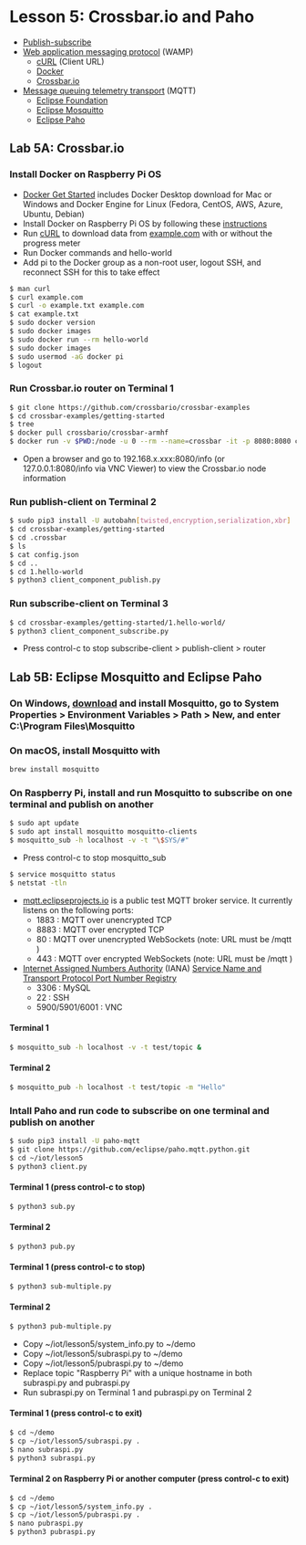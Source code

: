 # Lesson 5: Crossbar.io and Paho

* [Publish-subscribe](https://en.wikipedia.org/wiki/Publish%E2%80%93subscribe_pattern)
* [Web application messaging protocol](https://en.wikipedia.org/wiki/Web_Application_Messaging_Protocol) (WAMP)
  * [cURL](https://en.wikipedia.org/wiki/CURL) (Client URL)
  * [Docker](https://en.wikipedia.org/wiki/Docker_(software))
  * [Crossbar.io](https://crossbar.io/docs/Getting-Started/)
* [Message queuing telemetry transport](https://en.wikipedia.org/wiki/MQTT) (MQTT)
  * [Eclipse Foundation](https://en.wikipedia.org/wiki/Eclipse_Foundation)
  * [Eclipse Mosquitto](https://mosquitto.org/)
  * [Eclipse Paho](https://en.wikipedia.org/wiki/Eclipse_Paho)

## Lab 5A: Crossbar.io

### Install Docker on Raspberry Pi OS
* [Docker Get Started](https://www.docker.com/get-started) includes Docker Desktop download for Mac or Windows and Docker Engine for Linux (Fedora, CentOS, AWS, Azure, Ubuntu, Debian)
* Install Docker on Raspberry Pi OS by following these [instructions](https://withblue.ink/2020/06/24/docker-and-docker-compose-on-raspberry-pi-os.html)
* Run [cURL](https://en.wikipedia.org/wiki/CURL) to download data from [example.com](https://en.wikipedia.org/wiki/Example.com) with or without the progress meter
* Run Docker commands and hello-world
* Add pi to the Docker group as a non-root user, logout SSH, and reconnect SSH for this to take effect
```sh
$ man curl
$ curl example.com
$ curl -o example.txt example.com
$ cat example.txt
$ sudo docker version
$ sudo docker images
$ sudo docker run --rm hello-world
$ sudo docker images
$ sudo usermod -aG docker pi
$ logout
```
### Run Crossbar.io router on Terminal 1
```sh
$ git clone https://github.com/crossbario/crossbar-examples
$ cd crossbar-examples/getting-started
$ tree
$ docker pull crossbario/crossbar-armhf
$ docker run -v $PWD:/node -u 0 --rm --name=crossbar -it -p 8080:8080 crossbario/crossbar-armhf
```
* Open a browser and go to 192.168.x.xxx:8080/info (or 127.0.0.1:8080/info via VNC Viewer) to view the Crossbar.io node information
### Run publish-client on Terminal 2
```sh
$ sudo pip3 install -U autobahn[twisted,encryption,serialization,xbr]
$ cd crossbar-examples/getting-started
$ cd .crossbar
$ ls
$ cat config.json
$ cd ..
$ cd 1.hello-world
$ python3 client_component_publish.py
```
### Run subscribe-client on Terminal 3
```sh
$ cd crossbar-examples/getting-started/1.hello-world/
$ python3 client_component_subscribe.py
```
* Press control-c to stop subscribe-client > publish-client > router
## Lab 5B: Eclipse Mosquitto and Eclipse Paho

### On Windows, [download](https://mosquitto.org/download/) and install Mosquitto, go to System Properties > Environment Variables > Path > New, and enter C:\Program Files\Mosquitto
### On macOS, install Mosquitto with
```sh
brew install mosquitto
```
### On Raspberry Pi, install and run Mosquitto to subscribe on one terminal and publish on another
```sh
$ sudo apt update
$ sudo apt install mosquitto mosquitto-clients
$ mosquitto_sub -h localhost -v -t "\$SYS/#"
```
* Press control-c to stop mosquitto_sub
```sh
$ service mosquitto status
$ netstat -tln
```
* [mqtt.eclipseprojects.io](https://mqtt.eclipseprojects.io/) is a public test MQTT broker service. It currently listens on the following ports:
  * 1883 : MQTT over unencrypted TCP
  * 8883 : MQTT over encrypted TCP
  * 80 : MQTT over unencrypted WebSockets (note: URL must be /mqtt )
  * 443 : MQTT over encrypted WebSockets (note: URL must be /mqtt )
* [Internet Assigned Numbers Authority](https://en.wikipedia.org/wiki/Internet_Assigned_Numbers_Authority) (IANA) [Service Name and Transport Protocol Port Number Registry](https://www.iana.org/assignments/service-names-port-numbers/service-names-port-numbers.xhtml)
  * 3306 : MySQL
  * 22 : SSH
  * 5900/5901/6001 : VNC
#### Terminal 1
```sh
$ mosquitto_sub -h localhost -v -t test/topic &
```
#### Terminal 2
```sh
$ mosquitto_pub -h localhost -t test/topic -m "Hello"
```
### Intall Paho and run code to subscribe on one terminal and publish on another
```sh
$ sudo pip3 install -U paho-mqtt
$ git clone https://github.com/eclipse/paho.mqtt.python.git
$ cd ~/iot/lesson5
$ python3 client.py
```
#### Terminal 1 (press control-c to stop)
```sh
$ python3 sub.py
```
#### Terminal 2
```sh
$ python3 pub.py
```
#### Terminal 1 (press control-c to stop)
```sh
$ python3 sub-multiple.py
```
#### Terminal 2
```sh
$ python3 pub-multiple.py
```
* Copy ~/iot/lesson5/system_info.py to ~/demo
* Copy ~/iot/lesson5/subraspi.py to ~/demo
* Copy ~/iot/lesson5/pubraspi.py to ~/demo
* Replace topic "Raspberry Pi" with a unique hostname in both subraspi.py and pubraspi.py
* Run subraspi.py on Terminal 1 and pubraspi.py on Terminal 2
#### Terminal 1 (press control-c to exit)
```sh
$ cd ~/demo
$ cp ~/iot/lesson5/subraspi.py .
$ nano subraspi.py
$ python3 subraspi.py
```
#### Terminal 2 on Raspberry Pi or another computer (press control-c to exit)
```sh
$ cd ~/demo
$ cp ~/iot/lesson5/system_info.py .
$ cp ~/iot/lesson5/pubraspi.py .
$ nano pubraspi.py
$ python3 pubraspi.py
```
